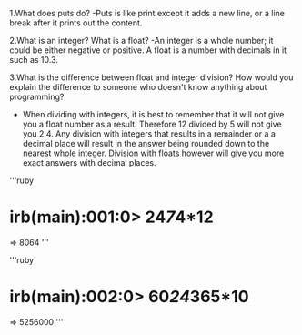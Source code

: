 1.What does puts do?
  -Puts is like print except it adds a new line, or a line break after it prints out the content.

2.What is an integer? What is a float?
  -An integer is a whole number; it could be either negative or positive. A float is a number with decimals in it such as 10.3.

3.What is the difference between float and integer division? How would you explain the difference to someone who doesn't know anything about programming?
  - When dividing with integers, it is best to remember that it will not give you a float number as a result. Therefore 12 divided by 5 will not give you 2.4. Any division with integers that results in a remainder or a a decimal place will result in the answer being rounded down to the nearest whole integer. Division with floats however will give you more exact answers with decimal places.

  '''ruby
# irb(main):001:0> 24*7*4*12
  => 8064
  '''

  '''ruby
# irb(main):002:0> 60*24*365*10
=> 5256000
  '''
